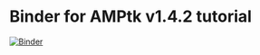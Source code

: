 # Binder for AMPtk v1.4.2 tutorial

[![Binder](https://mybinder.org/badge_logo.svg)](https://mybinder.org/v2/gh/NatPombubpa/Amptk_1.4.2/master)
